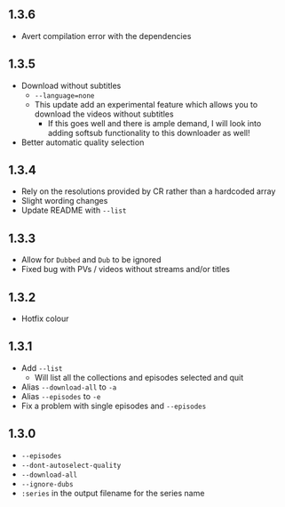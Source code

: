 ## 1.3.6
- Avert compilation error with the dependencies

## 1.3.5
- Download without subtitles
  - `--language=none`
  - This update add an experimental feature which allows you to download the videos without subtitles
    - If this goes well and there is ample demand, I will look into adding softsub functionality to this downloader as well!
- Better automatic quality selection

## 1.3.4
- Rely on the resolutions provided by CR rather than a hardcoded array
- Slight wording changes
- Update README with `--list`

## 1.3.3
- Allow for `Dubbed` and `Dub` to be ignored
- Fixed bug with PVs / videos without streams and/or titles

## 1.3.2
- Hotfix colour

## 1.3.1
- Add `--list`
  - Will list all the collections and episodes selected and quit
- Alias `--download-all` to `-a`
- Alias `--episodes` to `-e`
- Fix a problem with single episodes and `--episodes`

## 1.3.0
- `--episodes`
- `--dont-autoselect-quality`
- `--download-all`
- `--ignore-dubs`
- `:series` in the output filename for the series name